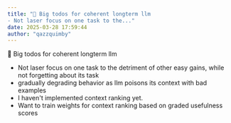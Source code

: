 ```yaml
---
title: "💭 Big todos for coherent longterm llm
- Not laser focus on one task to the..."
date: 2025-03-28 17:59:44
author: "qazzquimby"
---
```


💭 Big todos for coherent longterm llm
- Not laser focus on one task to the detriment of other easy gains, while not forgetting about its task
- gradually degrading behavior as llm poisons its context with bad examples
- I haven't implemented context ranking yet.
- Want to train weights for context ranking based on graded usefulness scores